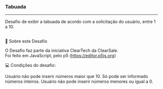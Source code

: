 <h3>Tabuada</h3>
<hr> 
Desafio de exibir a tabuada de acordo com a solicitação do usuário, entre 1 a 10.
<br><br>

🚀 Sobre este Desafio

O Desafio faz parte da iniciativa ClearTech da ClearSale.<br>
Foi feito em JavaScript, pelo p5 (https://editor.p5js.org) 

💻 Condições do desafio:

Usuário não pode inserir números maior que 10. 
Só pode ser informado números inteiros.
Usuário não pode inserir números menores ou igual a 0. 


